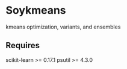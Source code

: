 # Soykmeans

kmeans optimization, variants, and ensembles

## Requires

scikit-learn >= 0.17.1
psutil >= 4.3.0
